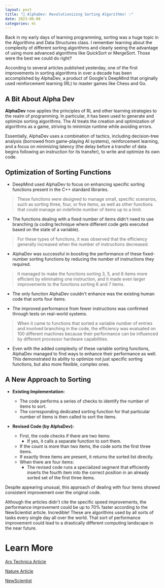 ```yaml
---
layout: post
title: "🚀 AlphaDev: Revolutionizing Sorting Algorithms! 💡"
date: 2023-06-08 
categories: ml
---
```


Back in my early days of learning programming, sorting was a huge topic in the Algorithms and Data Structures class. I remember learning about the complexity of different sorting algorithms and clearly seeing the advantage of using more advanced algorithms like QuickSort or MergeSort. Those were the best we could do right?

According to several articles published yesterday, one of the first improvements in sorting algorithms in over a decade has been accomplished by AlphaDev, a product of Google's DeepMind that originally used reinforcement learning (RL) to master games like Chess and Go.

## A Bit About Alpha Dev

**AlphaDev** now applies the principles of RL and other learning strategies to the realm of programming. In particular, it has been used to generate and optimize sorting algorithms. The AI treats the creation and optimization of algorithms as a game, striving to minimize runtime while avoiding errors.

Essentially, AlphaDev uses a combination of tactics, including decision-tree analysis (borrowed from game-playing AI systems), reinforcement learning, and a focus on minimizing latency (the delay before a transfer of data begins following an instruction for its transfer), to write and optimize its own code.

## Optimization of Sorting Functions

- DeepMind used AlphaDev to focus on enhancing specific sorting functions present in the C++ standard libraries. 

> These functions were designed to manage small, specific scenarios, such as sorting three, four, or five items, as well as other functions that could manage an indefinite number of items up to a limit.

- The functions dealing with a fixed number of items didn't need to use branching (a coding technique where different code gets executed based on the state of a variable). 

> For these types of functions, it was observed that the efficiency generally increased when the number of instructions decreased.

- AlphaDev was successful in boosting the performance of these fixed-number sorting functions by reducing the number of instructions they required. 

> It managed to make the functions sorting 3, 5, and 8 items more efficient by eliminating one instruction, and it made even larger improvements to the functions sorting 6 and 7 items.

- The only function AlphaDev couldn't enhance was the existing human code that sorts four items.

- The improved performance from fewer instructions was confirmed through tests on real-world systems.

> When it came to functions that sorted a variable number of entries and involved branching in the code, the efficiency was evaluated on 100 different machines because their performance can be influenced by different processor hardware capabilities.

- Even with the added complexity of these variable sorting functions, AlphaDev managed to find ways to enhance their performance as well. This demonstrated its ability to optimize not just specific sorting functions, but also more flexible, complex ones.

## A New Approach to Sorting

- **Existing Implementation:**
  - The code performs a series of checks to identify the number of items to sort.
  - The corresponding dedicated sorting function for that particular number of items is then called to sort the items.

- **Revised Code (by AlphaDev):**
  - First, the code checks if there are two items:
    - If yes, it calls a separate function to sort them.
  - If the count is more than two items, the code sorts the first three items.
  - If exactly three items are present, it returns the sorted list directly.
  - When there are four items:
    - The revised code runs a specialized segment that efficiently inserts the fourth item into the correct position in an already sorted set of the first three items.
  
Despite appearing unusual, this approach of dealing with four items showed consistent improvement over the original code. 

Although the articles didn't cite the specific speed improvements, the performance improvement could be up to 70% faster according to the NewScientist article. Incredible! These are algorithms used by all sorts of tasks every single day all over the world. That sort of performance improvement could lead to a drastically different computing landscape in the near future.

# Learn More

[Ars Technica Article](https://arstechnica.com/science/2023/06/googles-deepmind-develops-a-system-that-writes-efficient-algorithms/)

[Nature Article](https://www.nature.com/articles/d41586-023-01883-4)

[NewScientist](https://www.newscientist.com/article/2376512-deepmind-ais-new-way-to-sort-objects-could-speed-up-global-computing/)